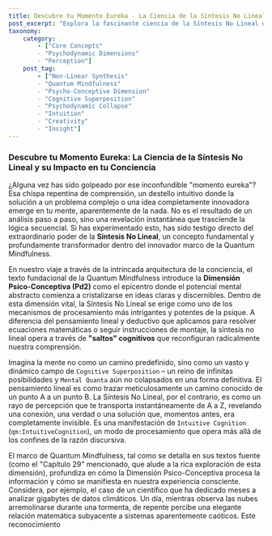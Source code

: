 ```yaml
---
title: Descubre tu Momento Eureka - La Ciencia de la Síntesis No Lineal y su Impacto en tu Conciencia
post_excerpt: "Explora la fascinante ciencia de la Síntesis No Lineal dentro del marco de la Conciencia Cuántica, el mecanismo detrás de los 'momentos eureka' y la creatividad. Este artículo profundiza en cómo nuestra mente genera ideas innovadoras a través de 'saltos' intuitivos, conectando la Dimensión Psico-Conceptiva con la construcción activa de nuestra realidad."
taxonomy:
    category:
        - ["Core Concepts"
        - "Psychodynamic Dimensions"
        - "Perception"]
    post_tag:
        - ["Non-Linear Synthesis"
        - "Quantum Mindfulness"
        - "Psycho-Conceptive Dimension"
        - "Cognitive Superposition"
        - "Psychodynamic Collapse"
        - "Intuition"
        - "Creativity"
        - "Insight"]
---
```

### Descubre tu Momento Eureka: La Ciencia de la Síntesis No Lineal y su Impacto en tu Conciencia

¿Alguna vez has sido golpeado por ese inconfundible "momento eureka"? Esa chispa repentina de comprensión, un destello intuitivo donde la solución a un problema complejo o una idea completamente innovadora emerge en tu mente, aparentemente de la nada. No es el resultado de un análisis paso a paso, sino una revelación instantánea que trasciende la lógica secuencial. Si has experimentado esto, has sido testigo directo del extraordinario poder de la **Síntesis No Lineal**, un concepto fundamental y profundamente transformador dentro del innovador marco de la Quantum Mindfulness.

En nuestro viaje a través de la intrincada arquitectura de la conciencia, el texto fundacional de la Quantum Mindfulness introduce la **Dimensión Psico-Conceptiva (Pd2)** como el epicentro donde el potencial mental abstracto comienza a cristalizarse en ideas claras y discernibles. Dentro de esta dimensión vital, la Síntesis No Lineal se erige como uno de los mecanismos de procesamiento más intrigantes y potentes de la psique. A diferencia del pensamiento lineal y deductivo que aplicamos para resolver ecuaciones matemáticas o seguir instrucciones de montaje, la síntesis no lineal opera a través de **"saltos" cognitivos** que reconfiguran radicalmente nuestra comprensión.

Imagina la mente no como un camino predefinido, sino como un vasto y dinámico campo de `Cognitive Superposition` – un reino de infinitas posibilidades y `Mental Quanta` aún no colapsados en una forma definitiva. El pensamiento lineal es como trazar meticulosamente un camino conocido de un punto A a un punto B. La Síntesis No Lineal, por el contrario, es como un rayo de percepción que te transporta instantáneamente de A a Z, revelando una conexión, una verdad o una solución que, momentos antes, era completamente invisible. Es una manifestación de `Intuitive Cognition` (`qm:IntuitiveCognition`), un modo de procesamiento que opera más allá de los confines de la razón discursiva.

El marco de Quantum Mindfulness, tal como se detalla en sus textos fuente (como el "Capítulo 29" mencionado, que alude a la rica exploración de esta dimensión), profundiza en cómo la Dimensión Psico-Conceptiva procesa la información y cómo se manifiesta en nuestra experiencia consciente. Considera, por ejemplo, el caso de un científico que ha dedicado meses a analizar gigabytes de datos climáticos. Un día, mientras observa las nubes arremolinarse durante una tormenta, de repente percibe una elegante relación matemática subyacente a sistemas aparentemente caóticos. Este reconocimiento